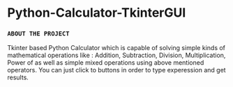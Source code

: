 # Python-Calculator-TkinterGUI

### `ABOUT THE PROJECT`

Tkinter based Python Calculator which is capable of solving simple kinds of mathematical operations like : Addition, Subtraction, Division, Multiplication, Power         of as well as simple mixed operations using above mentioned operators. You can just click to buttons in order to type experession and get results.
